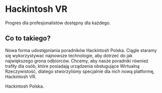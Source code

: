 # Hackintosh VR
Progres dla profesjonalistów dostępny dla każdego.

## Co to takiego?
Nowa forma udostępniania poradników Hackintosh Polska. 
Ciągle staramy się wykorzystywać najnowsze technologie, aby dotrzeć do jak największego grona odbiorców. Chcemy, aby nasze poradniki również trafiły dla osób, które posiadają urządzenia obsługujące Wirtualną Rzeczywistość, dlatego stworzyliśmy specjalnie dla nich nową platformę, Hackintosh VR.  


Hackintosh Polska.